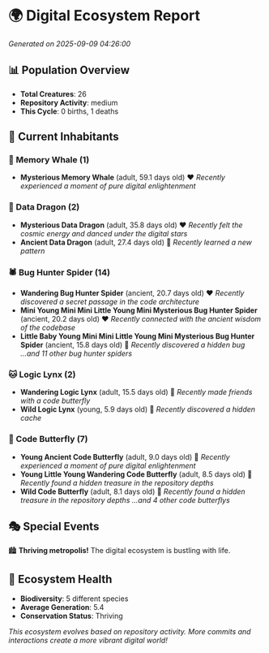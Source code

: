 # 🌍 Digital Ecosystem Report
*Generated on 2025-09-09 04:26:00*

## 📊 Population Overview
- **Total Creatures**: 26
- **Repository Activity**: medium
- **This Cycle**: 0 births, 1 deaths

## 👥 Current Inhabitants

### 🐋 Memory Whale (1)
- **Mysterious Memory Whale** (adult, 59.1 days old) ❤️
  *Recently experienced a moment of pure digital enlightenment*

### 🐉 Data Dragon (2)
- **Mysterious Data Dragon** (adult, 35.8 days old) ❤️
  *Recently felt the cosmic energy and danced under the digital stars*
- **Ancient Data Dragon** (adult, 27.4 days old) 💚
  *Recently learned a new pattern*

### 🕷️ Bug Hunter Spider (14)
- **Wandering Bug Hunter Spider** (ancient, 20.7 days old) ❤️
  *Recently discovered a secret passage in the code architecture*
- **Mini Young Mini Mini Little Young Mini Mysterious Bug Hunter Spider** (ancient, 20.2 days old) ❤️
  *Recently connected with the ancient wisdom of the codebase*
- **Little Baby Young Mini Mini Little Young Mini Mysterious Bug Hunter Spider** (ancient, 15.8 days old) 💛
  *Recently discovered a hidden bug*
  *...and 11 other bug hunter spiders*

### 🐱 Logic Lynx (2)
- **Wandering Logic Lynx** (adult, 15.5 days old) 💛
  *Recently made friends with a code butterfly*
- **Wild Logic Lynx** (young, 5.9 days old) 💚
  *Recently discovered a hidden cache*

### 🦋 Code Butterfly (7)
- **Young Ancient Code Butterfly** (adult, 9.0 days old) 💚
  *Recently experienced a moment of pure digital enlightenment*
- **Young Little Young Wandering Code Butterfly** (adult, 8.5 days old) 💛
  *Recently found a hidden treasure in the repository depths*
- **Wild Code Butterfly** (adult, 8.1 days old) 💚
  *Recently found a hidden treasure in the repository depths*
  *...and 4 other code butterflys*

## 🎭 Special Events

🏙️ **Thriving metropolis!** The digital ecosystem is bustling with life.

## 🔬 Ecosystem Health
- **Biodiversity**: 5 different species
- **Average Generation**: 5.4
- **Conservation Status**: Thriving

*This ecosystem evolves based on repository activity. More commits and interactions create a more vibrant digital world!*